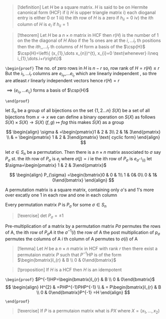 
> [!definition] 
> Let $H$ be a square matrix. $H$ is said to be on Hermite canonical form (HCF) if
> i) $H$ is upper triangle matrix
> i) each dioganal entry is either 0 or 1 
> iii) the ith row of $H$ is a zero if $h_{ii}=0$
> iv) the ith column of $H$ is $e_{i}$ if $h_{ii}=1$

> [!theorem] 
> Let $H$ be a $n\times n$ matrix in HCF then $r(H)$ is the number of  1 on the the diagonal of $H$ Also if the 1s ones are at the $i ,\dots i_{r}$ th positions then the $ith, ,\dots i_{r}$ th columns of $H$ form a basis of the $\csp{H}$ 
> 	$\csp{H}=\left\{ (x_{1},\dots x_{n})^{t}, x_{i}=0 \text{whenever}  i\neq i_{1},\dots.i+r\right\}$ 

`\begin{proof}` 
The no. of zero rows in $H$ is $n-r$ so, row rank of $H=r(H)\leq r$  But the $i_{1},\dots i_{r}$ columns are $e_{i_{1}},,\dots e_{i_{r}}$ which are linearly independent , so thre are atleast $r$ linearly independent vectors hence $r(H)=r$

$\implies(e_{i_{1}},\dots e_{i_{r}})$ forms a basis of $\csp{H}$ 


 `\end{proof}`

let $S_{n}$ be a group of all bijections on the set $\left\{ 1,2\dots n \right\}$
$S(X)$ be a set of all bijections from $x\to x$ we can define a binary operation on $S(X)$ as follows 
$S(X)\times S(X)\to S(X)$ 
$(f,g)\mapsto fog$
this makes $S(X)$ as a group 

$$
\begin{align}
	\sigma & =\begin{pmatrix}1 & 2 & 3\\ 2 & 1& 3\end{pmatrix}   \\
 & = \begin{pmatrix}	1 & 2 & 3\end{pmatrix} \text{ cyclic form}
\end{align}
$$

let $\sigma \in S_{n}$ be a permutation. Then there is a $n\times n$ matrix associated to $\sigma$ say $P_{\sigma}$ st. the ith row of $P_{\sigma}$ is $e_{j}$ where $\sigma(j)=i$ ie the ith row of $P_{\sigma}$ is $e_{\sigma^{-1}(i)}$ 
let $\sigma=\begin{pmatrix}	1 & 2 & 3\end{pmatrix}$ 

$$
\begin{align}
P_{\sigma} =\begin{bmatrix}0 & 0 & 1\\ 1 & 0& 0\\ 0 & 1& 0\end{bmatrix}  
\end{align}
$$

A permutation matrix is a square matrix, containing only $o$'s and 1's more over excatly one 1 in each row and one in each column 


Every permutation matrix $P$ is $P_{\sigma}$ for some $\sigma \in S_{n}$ 

> [!exercise] 
> det $P_{\sigma}=\pm1$



Pre-multiplication of a matrix by a permutation matrix $P\sigma$ permutes the rows of A, the ith row of $P_{\sigma}A$ it the $\sigma^{-1}(i)$ the row of A 
the post multiplication of $p_{\sigma}$ permutes the columns of A $i$ th column of A permutes to $\sigma(i)$ of A 


> [!lemma] 
> Let $H$ be a $n\times n$ matrix in HCF with rank $r$ then there exist a permutaion matrix $P$ such that $P^{-1}HP$ is of the form $\begin{bmatrix}I_{r} & B \\ 0 & 0\end{bmatrix}$

> [!proposition] If $H$ is a HCF then $H$ is an idempotent


`\begin{proof}` 
$P^{-1}HP=\begin{bmatrix}I_{r} & B \\ 0 & 0\end{bmatrix}$
$$
\begin{align}
H^{2} & =PHP^{-1}PHP^{-1} \\
 & = P\begin{bmatrix}I_{r} & B \\ 0 & 0\end{bmatrix}P^{-1}  =H
\end{align}
 $$
 


 `\end{proof}`


> [!exercise] 
> If $P$ is a permutaion matrix what is $PX$ where $X=(x_{1},\dots,x_{2})$ 
> 